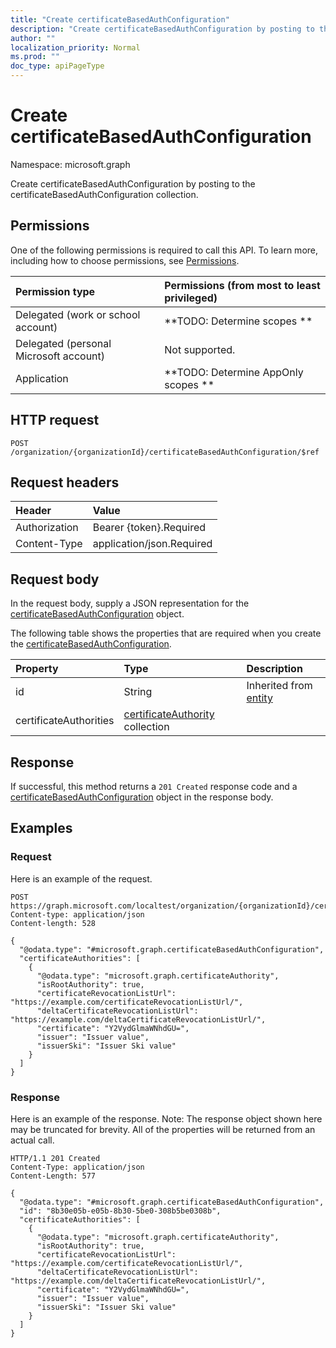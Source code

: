```yaml
---
title: "Create certificateBasedAuthConfiguration"
description: "Create certificateBasedAuthConfiguration by posting to the certificateBasedAuthConfiguration collection."
author: ""
localization_priority: Normal
ms.prod: ""
doc_type: apiPageType
---
```


# Create certificateBasedAuthConfiguration

Namespace: microsoft.graph

Create certificateBasedAuthConfiguration by posting to the certificateBasedAuthConfiguration collection.

## Permissions
One of the following permissions is required to call this API. To learn more, including how to choose permissions, see [Permissions](/concepts/permissions-reference.md).

|Permission type|Permissions (from most to least privileged)|
|:---|:---|
|Delegated (work or school account)|**TODO: Determine scopes **|
|Delegated (personal Microsoft account)|Not supported.|
|Application|**TODO: Determine AppOnly scopes **|

## HTTP request
<!-- {
  "blockType": "ignored"
}
-->
``` http
POST /organization/{organizationId}/certificateBasedAuthConfiguration/$ref
```

## Request headers
|Header|Value|
|:---|:---|
|Authorization|Bearer {token}.Required|
|Content-Type|application/json.Required|

## Request body
In the request body, supply a JSON representation for the [certificateBasedAuthConfiguration](../resources/certificatebasedauthconfiguration.md) object.

The following table shows the properties that are required when you create the [certificateBasedAuthConfiguration](../resources/certificatebasedauthconfiguration.md).

|Property|Type|Description|
|:---|:---|:---|
|id|String| Inherited from [entity](../resources/entity.md)|
|certificateAuthorities|[certificateAuthority](../resources/certificateauthority.md) collection||



## Response
If successful, this method returns a `201 Created` response code and a [certificateBasedAuthConfiguration](../resources/certificatebasedauthconfiguration.md) object in the response body.

## Examples

### Request
Here is an example of the request.
<!-- {
  "blockType": "request",
  "name": "create_certificatebasedauthconfiguration_from_certificatebasedauthconfiguration"
}
-->
``` http
POST https://graph.microsoft.com/localtest/organization/{organizationId}/certificateBasedAuthConfiguration
Content-type: application/json
Content-length: 528

{
  "@odata.type": "#microsoft.graph.certificateBasedAuthConfiguration",
  "certificateAuthorities": [
    {
      "@odata.type": "microsoft.graph.certificateAuthority",
      "isRootAuthority": true,
      "certificateRevocationListUrl": "https://example.com/certificateRevocationListUrl/",
      "deltaCertificateRevocationListUrl": "https://example.com/deltaCertificateRevocationListUrl/",
      "certificate": "Y2VydGlmaWNhdGU=",
      "issuer": "Issuer value",
      "issuerSki": "Issuer Ski value"
    }
  ]
}
```

### Response
Here is an example of the response. Note: The response object shown here may be truncated for brevity. All of the properties will be returned from an actual call.
<!-- {
  "blockType": "response",
  "truncated": true,
  "@odata.type": "microsoft.graph.certificatebasedauthconfiguration"
}
-->
``` http
HTTP/1.1 201 Created
Content-Type: application/json
Content-Length: 577

{
  "@odata.type": "#microsoft.graph.certificateBasedAuthConfiguration",
  "id": "8b30e05b-e05b-8b30-5be0-308b5be0308b",
  "certificateAuthorities": [
    {
      "@odata.type": "microsoft.graph.certificateAuthority",
      "isRootAuthority": true,
      "certificateRevocationListUrl": "https://example.com/certificateRevocationListUrl/",
      "deltaCertificateRevocationListUrl": "https://example.com/deltaCertificateRevocationListUrl/",
      "certificate": "Y2VydGlmaWNhdGU=",
      "issuer": "Issuer value",
      "issuerSki": "Issuer Ski value"
    }
  ]
}
```

